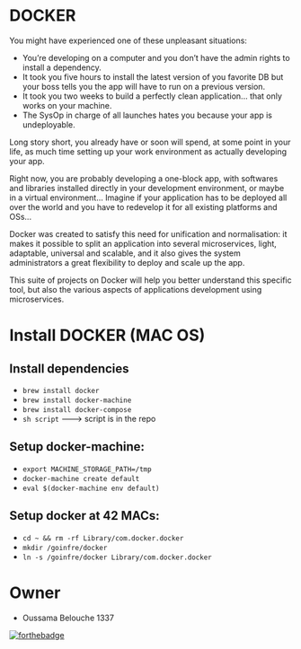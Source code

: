 # DOCKER
You might have experienced one of these unpleasant situations:
- You’re developing on a computer and you don’t have the admin rights to install a
dependency.
- It took you five hours to install the latest version of you favorite DB but your boss
tells you the app will have to run on a previous version.
- It took you two weeks to build a perfectly clean application... that only works on
your machine.
- The SysOp in charge of all launches hates you because your app is undeployable.

Long story short, you already have or soon will spend, at some point in your life, as
much time setting up your work environment as actually developing your app.

Right now, you are probably developing a one-block app, with softwares and libraries
installed directly in your development environment, or maybe in a virtual environment...
Imagine if your application has to be deployed all over the world and you have to redevelop
it for all existing platforms and OSs...

Docker was created to satisfy this need for unification and normalisation: it makes it
possible to split an application into several microservices, light, adaptable, universal and
scalable, and it also gives the system administrators a great flexibility to deploy and scale
up the app.

This suite of projects on Docker will help you better understand this specific tool, but
also the various aspects of applications development using microservices.

# Install DOCKER (MAC OS)

## Install dependencies
- `brew install docker`
- `brew install docker-machine`
- `brew install docker-compose`
- `sh script` ---> script is in the repo

## Setup docker-machine:
- `export MACHINE_STORAGE_PATH=/tmp`  
- `docker-machine create default`
- `eval $(docker-machine env default)` 

## Setup docker at 42 MACs:
- `cd ~ && rm -rf Library/com.docker.docker`
- `mkdir /goinfre/docker`
- `ln -s /goinfre/docker Library/com.docker.docker`

# Owner
- Oussama Belouche 1337

[![forthebadge](https://forthebadge.com/images/badges/powered-by-coffee.svg)](https://forthebadge.com)
